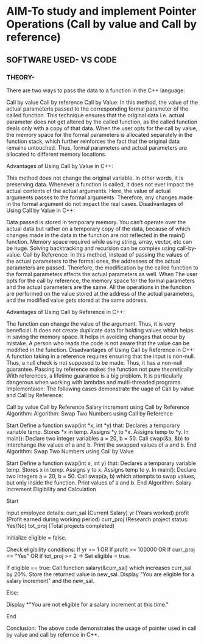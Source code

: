# AIM-To study and implement Pointer Operations (Call by value and Call by reference)
## SOFTWARE USED- VS CODE
### THEORY-
There are two ways to pass the data to a function in the C++ language:

Call by value
Call by reference
Call by Value: In this method, the value of the actual parameteris passed to the corresponding formal parameter of the called function. This technique ensures that the original data i.e. actual parameter does not get altered by the called function, as the called function deals only with a copy of that data. When the user opts for the call by value, the memory space for the formal parameters is allocated separately in the function stack, which further reinforces the fact that the original data remains untouched. Thus, formal parameters and actual parameters are allocated to different memory locations.

Advantages of Using Call by Value in C++:

This method does not change the original variable. In other words, it is preserving data.
Whenever a function is called, it does not ever impact the actual contents of the actual arguments.
Here, the value of actual arguments passes to the formal arguments. Therefore, any changes made in the formal argument do not impact the real cases.
Disadvantages of Using Call by Value in C++:

Data passed is stored in temporary memory.
You can’t operate over the actual data but rather on a temporary copy of the data, because of which changes made in the data in the function are not reflected in the main() function.
Memory space required while using string, array, vector, etc can be huge.
Solving backtracking and recursion can be complex using call-by-value.
Call by Reference: In this method, instead of passing the values of the actual parameters to the formal ones, the addresses of the actual parameters are passed. Therefore, the modification by the called function to the formal parameters affects the actual parameters as well. When The user opts for the call by reference, the memory space for the formal parameters and the actual parameters are the same. All the operations in the function are performed on the value stored at the address of the actual parameters, and the modified value gets stored at the same address.

Advantages of Using Call by Reference in C++:

The function can change the value of the argument. Thus, it is very beneficial.
It does not create duplicate data for holding values which helps in saving the memory space.
It helps in avoiding changes that occur by mistake.
A person who reads the code is not aware that the value can be modified in the function. Disadvantages of Using Call by Reference in C++:
A function taking in a reference requires ensuring that the input is non-null. Thus, a null check is not supposed to be made. Thus, it has a non-null guarantee.
Passing by reference makes the function not pure theoretically
With references, a lifetime guarantee is a big problem. It is particularly dangerous when working with lambdas and multi-threaded programs.
Implementaion:
The following cases demonstrate the uage of Call by value and Call by Reference:

Call by value
Call by Reference
Salary increment using Call by Reference
Algorithm:
Algorithm: Swap Two Numbers using Call by Reference

Start
Define a function swap(int *x, int *y) that:
Declares a temporary variable temp.
Stores *x in temp.
Assigns *y to *x.
Assigns temp to *y.
In main():
Declare two integer variables a = 20, b = 50.
Call swap(&a, &b) to interchange the values of a and b.
Print the swapped values of a and b.
End
Algorithm: Swap Two Numbers using Call by Value

Start
Define a function swap(int x, int y) that:
Declares a temporary variable temp.
Stores x in temp.
Assigns y to x.
Assigns temp to y.
In main():
Declare two integers a = 20, b = 50.
Call swap(a, b) which attempts to swap values, but only inside the function.
Print values of a and b.
End
Algorithm: Salary Increment Eligibility and Calculation

Start

Input employee details: curr_sal (Current Salary) yr (Years worked) profit (Profit earned during working period) curr_proj (Research project status: Yes/No) tot_proj (Total projects completed)

Initialize eligible = false.

Check eligibility conditions: If yr >= 1 OR If profit >= 100000 OR If curr_proj == "Yes" OR If tot_proj >= 2 → Set eligible = true.

If eligible == true: Call function salary(&curr_sal) which increases curr_sal by 20%. Store the returned value in new_sal. Display "You are eligible for a salary increment" and the new_sal.

Else:

Display *"You are not eligible for a salary increment at this time."

End

Conclusion:
The above code demonstrates the usage of pointer used in call by value and call by refernce in C++.
